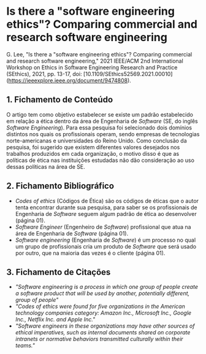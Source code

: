 # Is there a "software engineering ethics"? Comparing commercial and research software engineering

G. Lee, "Is there a "software engineering ethics"? Comparing commercial and research software engineering," 2021 IEEE/ACM 2nd International Workshop on Ethics in Software Engineering Research and Practice (SEthics), 2021, pp. 13-17, doi: [10.1109/SEthics52569.2021.00010] (https://ieeexplore.ieee.org/document/9474808).

## 1. Fichamento de Conteúdo


O artigo tem como objetivo estabelecer se existe um padrão estabelecido em relação a ética dentro da área de Engenharia de *Software* (SE, do inglês *Software Engineering*). Para essa pesquisa foi selecionado dois domínios distintos nos quais os profissionais operam, sendo empresas de tecnologias norte-americanas e universidades do Reino Unido. Como conclusão da pesquisa, foi sugerido que existem diferentes valores desejados nos trabalhos produzidos em cada organização, o motivo disso é que as políticas de ética nas instituições estudadas não dão consideração ao uso dessas políticas na área de SE.

## 2. Fichamento Bibliográfico 


* _Codes of ethics_ (Códigos de Ética) são os códigos de éticas que o autor tenta encontrar durante sua pesquisa, para saber se os profissionais de Engenharia de *Software* seguem algum padrão de ética ao desenvolver (página 01).
* _Software Engineer_ (Engenheiro de *Software*) profissional que atua na área de Engenharia de *Software* (página 01).
* _Software engineering_ (Engenharia de *Software*) é um processo no qual um grupo de profissionais cria um produto de *Software* que será usado por outro, que na maioria das vezes é o cliente (página 01).

## 3. Fichamento de Citações 


* _"Software engineering is a process in which one group of people create a software product that will be used by another, potentially different, group of people"_
* _"Codes of ethics were found for five organizations in the American technology companies category: Amazon Inc., Microsoft Inc., Google Inc., Netflix Inc. and Apple Inc."_
* _"Software engineers in these organizations may have other sources of ethical imperatives, such as internal documents shared on corporate intranets or normative behaviors transmitted culturally within their teams."_
